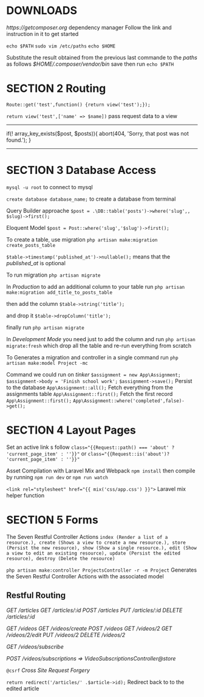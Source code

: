 # DOWNLOADS

_https://getcomposer.org_ dependency manager
Follow the link and instruction in it to get started

`echo $PATH`
`sudo vim /etc/paths`
`echo $HOME`

Substitute the result obtained from the previous last commande to the _paths_ as follows _\$HOME/.composer/vendor/bin_ save then run `echo $PATH`

# SECTION 2 Routing

`Route::get('test',function() {return view('test');});`

`return view('test',['name' => $name])` pass request data to a view

---

if(! array_key_exists($post, $posts)){
abort(404, 'Sorry, that post was not found.');
}

---

# SECTION 3 Database Access

`mysql -u root` to connect to mysql

`create database database_name;` to create a database from terminal

Query Builder approache `$post = .\DB::table('posts')->where('slug',, $slug)->first();`

Eloquent Model `$post = Post::where('slug','$slug')->first();`

To create a table, use migration `php artisan make:migration create_posts_table`

`$table->timestamp('published_at')->nullable();` means that the _published_at_ is optional

To run migration `php artisan migrate`

In _Production_ to add an additional column to your table run `php artisan make:migration add_title_to_posts_table`

then add the column `$table->string('title');`

and drop it `$table->dropColumn('title');`

finally run `php artisan migrate`

In _Development Mode_ you need just to add the column and run `php artisan migrate:fresh` which drop all the table and re-run everything from scratch

To Generates a migration and controller in a single command run `php artisan make:model Project -mc`

Command we could run on _tinker_
`$assignment = new App\Assignment;`
`$assignment->body = 'Finish school work';`
`$assignment->save();` Persist to the database
`App\Assignment::all();` Fetch everything from the assignments table
`App\Assignment::first();` Fetch the first record
`App\Assignment::first();`
`App\Assignment::where('completed',false)->get();`

# SECTION 4 Layout Pages

Set an active link s follow `class="{{Request::path() === 'about' ? 'current_page_item' : ''}}"` or `class="{{Request::is('about')? 'current_page_item' : ''}}"`

Asset Compilation with Laravel Mix and Webpack `npm install` then compile by running `npm run dev` or `npm run watch`

`<link rel="stylesheet" href="{{ mix('css/app.css') }}">` Laravel mix helper function

# SECTION 5 Forms

The Seven Restful Controller Actions `index (Render a list of a resource.), create (Shows a view to create a new resource.), store (Persist the new resource), show (Show a single resource.), edit (Show a view to edit an existing resource), update (Persist the edited resource), destroy (Delete the resource)`

`php artisan make:controller ProjectsController -r -m Project` Generates the Seven Restful Controller Actions with the associated model

## Restful Routing

_GET /articles_
_GET /articles/:id_
_POST /articles_
_PUT /articles/:id_
_DELETE /articles/:id_

_GET /videos_
_GET /videos/create_
_POST /videos_
_GET /videos/2_
_GET /videos/2/edit_
_PUT /videos/2_
_DELETE /videos/2_

_GET /videos/subscribe_

_POST /videos/subscriptions => VideoSubscriptionsController@store_

`@csrf` _Cross Site Request Forgery_

`return redirect('/articles/' .$article->id);` Redirect back to to the edited article
